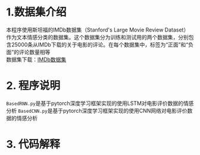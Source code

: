 # 1.数据集介绍
本程序使⽤斯坦福的IMDb数据集（Stanford's Large Movie Review Dataset）作为⽂本情感分类的数据集。这个数据集分为训练和测试⽤的两个数据集，分别包含25000条从IMDb下载的关于电影的评论。在每个数据集中，标签为“正⾯”和“负⾯”的评论数量相等<br>
数据集下载：[IMDb数据集](http://ai.stanford.edu/~amaas/data/sentiment/aclImdb_v1.tar.gz)
# 2. 程序说明
`BasedRNN.py`是基于pytorch深度学习框架实现的使用LSTM对电影评价数据的情感分析
`BasedCNN.py`是基于pytorch深度学习框架实现的使用CNN网络对电影评价数据的情感分析

# 3. 代码解释
